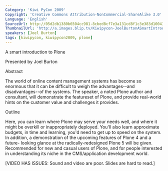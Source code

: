 ```yaml
---
Category: 'Kiwi PyCon 2009'
Copyright: 'Creative Commons Attribution-NonCommercial-ShareAlike 3.0'
Language: 'English'
SourceUrl: http://05d2db1380b6504cc981-8cbed8cf7e3a131cd8f1c3e383d10041.r93.cf2.rackcdn.com/kiwi-pycon-2009/131_joel-burton-a-smart-introduction-to-plone.flv
ThumbnailUrl: 'http://a.images.blip.tv/Kiwipycon-JoelBurtonASmartIntroductionToPlone158-814.jpg'
speakers: [Joel Burton]
tags: [kiwipycon, kiwipycon2009, plone]
---
```

A smart introduction to Plone

Presented by Joel Burton

Abstract

The world of online content management systems has become so enormous that it
can be difficult to weigh the advantages--and disadvantages--of the systems.
The speaker, a noted Plone author and consultant, will demonstrate the
featureset of Plone, and provide real-world hints on the customer value and
challenges it provides.

Outline

Here, you can learn where Plone may serve your needs well, and where it might
be overkill or inappropriately deployed. You'll also learn approximate
budgets, in time and learning, you'd need to get up to speed on the system. In
addition, a demonstration of the upcoming features of Plone 4 and a future-
looking glance at the radically-redesigned Plone 5 will be given. Recommended
for new and casual users of Plone, and for people interested in understanding
its niche in the CMS/application development world.

[VIDEO HAS ISSUES: Sound and video are poor. Slides are hard to read.]

